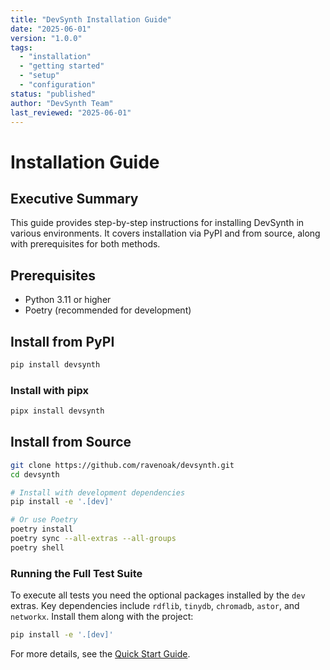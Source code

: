 ```yaml
---
title: "DevSynth Installation Guide"
date: "2025-06-01"
version: "1.0.0"
tags:
  - "installation"
  - "getting started"
  - "setup"
  - "configuration"
status: "published"
author: "DevSynth Team"
last_reviewed: "2025-06-01"
---
```


# Installation Guide

## Executive Summary

This guide provides step-by-step instructions for installing DevSynth in various environments. It covers installation via PyPI and from source, along with prerequisites for both methods.

## Prerequisites
- Python 3.11 or higher
- Poetry (recommended for development)

## Install from PyPI
```bash
pip install devsynth
```

### Install with pipx

```bash
pipx install devsynth
```

## Install from Source
```bash
git clone https://github.com/ravenoak/devsynth.git
cd devsynth

# Install with development dependencies
pip install -e '.[dev]'

# Or use Poetry
poetry install
poetry sync --all-extras --all-groups
poetry shell
```

### Running the Full Test Suite

To execute all tests you need the optional packages installed by the `dev`
extras. Key dependencies include `rdflib`, `tinydb`, `chromadb`, `astor`, and
`networkx`. Install them along with the project:

```bash
pip install -e '.[dev]'
```

For more details, see the [Quick Start Guide](../getting_started/quick_start_guide.md).

